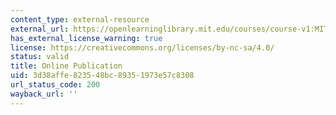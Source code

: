 ```yaml
---
content_type: external-resource
external_url: https://openlearninglibrary.mit.edu/courses/course-v1:MITx+0.504x+3T2020/about
has_external_license_warning: true
license: https://creativecommons.org/licenses/by-nc-sa/4.0/
status: valid
title: Online Publication
uid: 3d38affe-8235-48bc-8935-1973e57c8308
url_status_code: 200
wayback_url: ''
---
```

